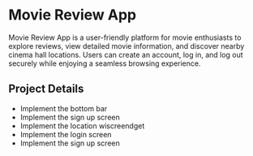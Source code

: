 # Movie Review App 

Movie Review App is a user-friendly platform for movie enthusiasts to explore reviews, view detailed movie information, and discover nearby cinema hall locations. Users can create an account, log in, and log out securely while enjoying a seamless browsing experience.

## Project Details
- Implement the bottom bar 
- Implement the sign up screen
- Implement the location wiscreendget
- Implement the login screen
- Implement the sign up screen

 
